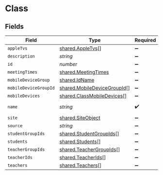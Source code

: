 # Class


## Fields

| Field                                                                             | Type                                                                              | Required                                                                          | Description                                                                       | Example                                                                           |
| --------------------------------------------------------------------------------- | --------------------------------------------------------------------------------- | --------------------------------------------------------------------------------- | --------------------------------------------------------------------------------- | --------------------------------------------------------------------------------- |
| `appleTvs`                                                                        | [shared.AppleTvs](../../../sdk/models/shared/appletvs.md)[]                       | :heavy_minus_sign:                                                                | N/A                                                                               |                                                                                   |
| `description`                                                                     | *string*                                                                          | :heavy_minus_sign:                                                                | N/A                                                                               |                                                                                   |
| `id`                                                                              | *number*                                                                          | :heavy_minus_sign:                                                                | N/A                                                                               | 1                                                                                 |
| `meetingTimes`                                                                    | [shared.MeetingTimes](../../../sdk/models/shared/meetingtimes.md)                 | :heavy_minus_sign:                                                                | N/A                                                                               |                                                                                   |
| `mobileDeviceGroup`                                                               | [shared.IdName](../../../sdk/models/shared/idname.md)                             | :heavy_minus_sign:                                                                | N/A                                                                               |                                                                                   |
| `mobileDeviceGroupId`                                                             | [shared.MobileDeviceGroupId](../../../sdk/models/shared/mobiledevicegroupid.md)[] | :heavy_minus_sign:                                                                | N/A                                                                               |                                                                                   |
| `mobileDevices`                                                                   | [shared.ClassMobileDevices](../../../sdk/models/shared/classmobiledevices.md)[]   | :heavy_minus_sign:                                                                | N/A                                                                               |                                                                                   |
| `name`                                                                            | *string*                                                                          | :heavy_check_mark:                                                                | Name of the class                                                                 | Math 101                                                                          |
| `site`                                                                            | [shared.SiteObject](../../../sdk/models/shared/siteobject.md)                     | :heavy_minus_sign:                                                                | N/A                                                                               |                                                                                   |
| `source`                                                                          | *string*                                                                          | :heavy_minus_sign:                                                                | N/A                                                                               | N/A                                                                               |
| `studentGroupIds`                                                                 | [shared.StudentGroupIds](../../../sdk/models/shared/studentgroupids.md)[]         | :heavy_minus_sign:                                                                | N/A                                                                               |                                                                                   |
| `students`                                                                        | [shared.Students](../../../sdk/models/shared/students.md)[]                       | :heavy_minus_sign:                                                                | N/A                                                                               |                                                                                   |
| `teacherGroupIds`                                                                 | [shared.TeacherGroupIds](../../../sdk/models/shared/teachergroupids.md)[]         | :heavy_minus_sign:                                                                | N/A                                                                               |                                                                                   |
| `teacherIds`                                                                      | [shared.TeacherIds](../../../sdk/models/shared/teacherids.md)[]                   | :heavy_minus_sign:                                                                | N/A                                                                               |                                                                                   |
| `teachers`                                                                        | [shared.Teachers](../../../sdk/models/shared/teachers.md)[]                       | :heavy_minus_sign:                                                                | N/A                                                                               |                                                                                   |
